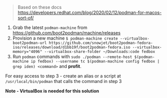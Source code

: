 > Based on these docs https://developers.redhat.com/blog/2020/02/12/podman-for-macos-sort-of/

1. Grab the latest `podman-machine` from https://github.com/boot2podman/machine/releases
2. Provision a new machine `$ podman-machine create --virtualbox-boot2podman-url https://github.com/snowjet/boot2podman-fedora-iso/releases/download/d1bb19f/boot2podman-fedora.iso --virtualbox-memory="4096" --virtualbox-share-folder ~/Downloads:code fedbox
`
3. Run `podman` commands with ` sudo ./podman --remote-host $(podman-machine ip fedbox) --username tc $(podman-machine config fedbox | grep iden) <command> ` and **profit**.


For easy access to step 3 - create an alias or a script at `/usr/local/bin/podman` that calls the command in step 3


**Note - VirtualBox is needed for this solution**
